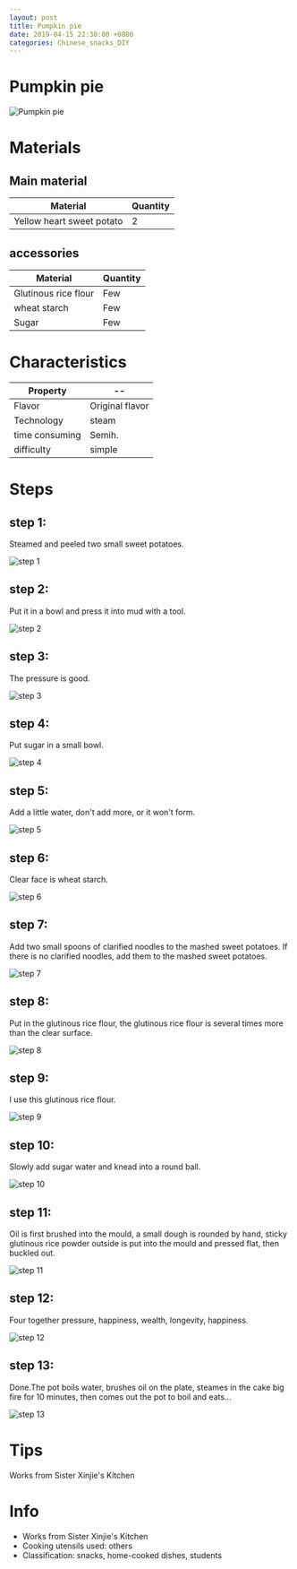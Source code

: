 ```yaml
---
layout: post
title: Pumpkin pie
date: 2019-04-15 22:30:00 +0800
categories: Chinese_snacks_DIY
---
```


# Pumpkin pie

![Pumpkin pie](/img/452726/452726.jpg)

# Materials


## Main material

Material|Quantity
--|--
Yellow heart sweet potato|2

## accessories

Material|Quantity
--|--
Glutinous rice flour|Few
wheat starch|Few
Sugar|Few

# Characteristics

Property|--
--|--
Flavor|Original flavor
Technology|steam
time consuming|Semih.
difficulty|simple

# Steps

## step 1:

Steamed and peeled two small sweet potatoes.

![step 1](/img/452726/1.jpg)

## step 2:

Put it in a bowl and press it into mud with a tool.

![step 2](/img/452726/2.jpg)

## step 3:

The pressure is good.

![step 3](/img/452726/3.jpg)

## step 4:

Put sugar in a small bowl.

![step 4](/img/452726/4.jpg)

## step 5:

Add a little water, don't add more, or it won't form.

![step 5](/img/452726/5.jpg)

## step 6:

Clear face is wheat starch.

![step 6](/img/452726/6.jpg)

## step 7:

Add two small spoons of clarified noodles to the mashed sweet potatoes. If there is no clarified noodles, add them to the mashed sweet potatoes.

![step 7](/img/452726/7.jpg)

## step 8:

Put in the glutinous rice flour, the glutinous rice flour is several times more than the clear surface.

![step 8](/img/452726/8.jpg)

## step 9:

I use this glutinous rice flour.

![step 9](/img/452726/9.jpg)

## step 10:

Slowly add sugar water and knead into a round ball.

![step 10](/img/452726/10.jpg)

## step 11:

Oil is first brushed into the mould, a small dough is rounded by hand, sticky glutinous rice powder outside is put into the mould and pressed flat, then buckled out.

![step 11](/img/452726/11.jpg)

## step 12:

Four together pressure, happiness, wealth, longevity, happiness.

![step 12](/img/452726/12.jpg)

## step 13:

Done.The pot boils water, brushes oil on the plate, steames in the cake big fire for 10 minutes, then comes out the pot to boil and eats...

![step 13](/img/452726/13.jpg)

# Tips

Works from Sister Xinjie's Kitchen

# Info

- Works from Sister Xinjie's Kitchen
- Cooking utensils used: others
- Classification: snacks, home-cooked dishes, students